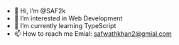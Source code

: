 - 👋 Hi, I’m @SAF2k
- 👀 I’m interested in Web Development
- 🌱 I’m currently learning TypeScript
- 📫 How to reach me Emial: safwathkhan2@gmial.com
<!-- - 💞️ I’m looking to collaborate on ... -->

<!---
SAF2k/SAF2k is a ✨ special ✨ repository because its `README.md` (this file) appears on your GitHub profile.
You can click the Preview link to take a look at your changes.
--->
